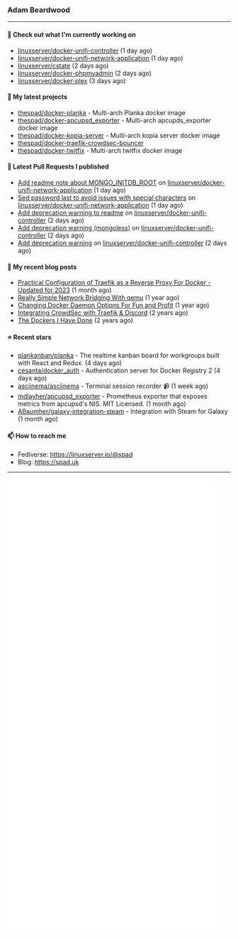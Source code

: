 ### Adam Beardwood
---
#### 👷 Check out what I'm currently working on

- [linuxserver/docker-unifi-controller](https://github.com/linuxserver/docker-unifi-controller) (1 day ago)
- [linuxserver/docker-unifi-network-application](https://github.com/linuxserver/docker-unifi-network-application) (1 day ago)
- [linuxserver/cstate](https://github.com/linuxserver/cstate) (2 days ago)
- [linuxserver/docker-phpmyadmin](https://github.com/linuxserver/docker-phpmyadmin) (2 days ago)
- [linuxserver/docker-plex](https://github.com/linuxserver/docker-plex) (3 days ago)

#### 🌱 My latest projects

- [thespad/docker-planka](https://github.com/thespad/docker-planka) - Multi-arch Planka docker image
- [thespad/docker-apcupsd_exporter](https://github.com/thespad/docker-apcupsd_exporter) - Multi-arch apcupds_exporter docker image
- [thespad/docker-kopia-server](https://github.com/thespad/docker-kopia-server) - Multi-arch kopia server docker image 
- [thespad/docker-traefik-crowdsec-bouncer](https://github.com/thespad/docker-traefik-crowdsec-bouncer)
- [thespad/docker-twitfix](https://github.com/thespad/docker-twitfix) - Multi-arch twitfix docker image

#### 🔨 Latest Pull Requests I published

- [Add readme note about MONGO_INITDB_ROOT](https://github.com/linuxserver/docker-unifi-network-application/pull/3) on [linuxserver/docker-unifi-network-application](https://github.com/linuxserver/docker-unifi-network-application) (1 day ago)
- [Sed password last to avoid issues with special characters](https://github.com/linuxserver/docker-unifi-network-application/pull/2) on [linuxserver/docker-unifi-network-application](https://github.com/linuxserver/docker-unifi-network-application) (1 day ago)
- [Add deprecation warning to readme](https://github.com/linuxserver/docker-unifi-controller/pull/223) on [linuxserver/docker-unifi-controller](https://github.com/linuxserver/docker-unifi-controller) (2 days ago)
- [Add deprecation warning (mongoless)](https://github.com/linuxserver/docker-unifi-controller/pull/222) on [linuxserver/docker-unifi-controller](https://github.com/linuxserver/docker-unifi-controller) (2 days ago)
- [Add deprecation warning](https://github.com/linuxserver/docker-unifi-controller/pull/221) on [linuxserver/docker-unifi-controller](https://github.com/linuxserver/docker-unifi-controller) (2 days ago)

#### 📜 My recent blog posts

- [Practical Configuration of Traefik as a Reverse Proxy For Docker - Updated for 2023](https://spad.uk/practical-configuration-of-traefik-as-a-reverse-proxy-for-docker-updated-for-2023/) (1 month ago)
- [Really Simple Network Bridging With qemu](https://spad.uk/really-simple-network-bridging-with-qemu/) (1 year ago)
- [Changing Docker Daemon Options For Fun and Profit](https://spad.uk/changing-docker-daemon-options-for-fun-and-profit/) (1 year ago)
- [Integrating CrowdSec with Traefik &amp; Discord](https://spad.uk/integrating-crowdsec-with-traefik-discord/) (2 years ago)
- [The Dockers I Have Done](https://spad.uk/the-dockers-ive-done/) (2 years ago)

#### ⭐ Recent stars

- [plankanban/planka](https://github.com/plankanban/planka) - The realtime kanban board for workgroups built with React and Redux. (4 days ago)
- [cesanta/docker_auth](https://github.com/cesanta/docker_auth) - Authentication server for Docker Registry 2 (4 days ago)
- [asciinema/asciinema](https://github.com/asciinema/asciinema) - Terminal session recorder 📹 (1 week ago)
- [mdlayher/apcupsd_exporter](https://github.com/mdlayher/apcupsd_exporter) - Prometheus exporter that exposes metrics from apcupsd&#39;s NIS. MIT Licensed. (1 month ago)
- [ABaumher/galaxy-integration-steam](https://github.com/ABaumher/galaxy-integration-steam) - Integration with Steam for Galaxy (1 month ago)

#### 📫 How to reach me
- Fediverse: https://linuxserver.io/@spad
- Blog: https://spad.uk
---
<img src="https://raw.githubusercontent.com/thespad/thespad/main/github-metrics.svg">
